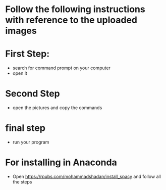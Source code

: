 # Follow the following instructions with reference to the uploaded images
# First Step:

* search for command prompt on your computer
* open it 

# Second Step
* open the pictures and copy the commands

# final step

* run your program

# For installing in Anaconda

* Open https://rpubs.com/mohammadshadan/install_spacy and follow all the steps
